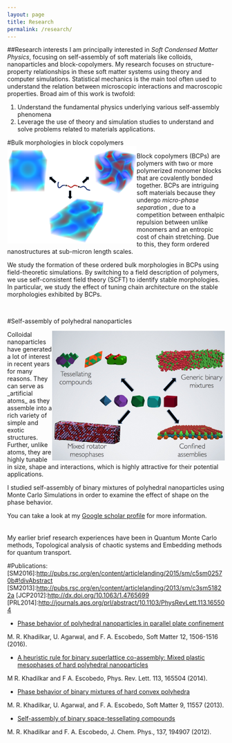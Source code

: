 ```yaml
---
layout: page
title: Research
permalink: /research/
---
```


<!-- {% include image.html url="/images/octojekyll.png" caption="Octojekyll." width=300 align="right" %} -->


##Research interests
I am principally interested in _Soft Condensed Matter Physics_, focusing on self-assembly of soft materials like colloids, nanoparticles and block-copolymers. My research focuses on structure-property relationships in these soft matter systems using theory and computer simulations. Statistical mechanics is the main tool often used to understand the relation between microscopic interactions and macroscopic properties. Broad aim of this work is twofold:

1. Understand the fundamental physics underlying various self-assembly phenomena
2. Leverage the use of theory and simulation studies to understand and solve problems related to materials applications.

#Bulk morphologies in block copolymers
<img src="/images/bcp-sa.png"   align="left" width="300">

Block copolymers (BCPs) are polymers with two or more polymerized monomer blocks that are covalently bonded together. BCPs are intriguing soft materials because they undergo _micro-phase separation_ , due to a competition between enthalpic repulsion between unlike monomers and an entropic cost of chain stretching. Due to this, they form ordered nanostructures at sub-micron length scales.

We study the formation of these ordered bulk morphologies in BCPs using field-theoretic simulations. By switching to a field description of polymers, we use self-consistent field theory (SCFT) to identify stable morphologies. In particular, we study the effect of tuning chain architecture on the stable morphologies exhibited by BCPs.

<br>

#Self-assembly of polyhedral nanoparticles

<img src="/images/polyhedra.png"   align="right" width="400">
Colloidal nanoparticles have generated a lot of interest in recent years for many reasons. They can serve as _artificial atoms_ as they assemble into a rich variety of simple and exotic structures. Further, unlike atoms, they are highly tunable in size, shape and interactions, which is highly attractive for their potential applications.

 I studied self-assembly of binary mixtures of polyhedral nanoparticles using Monte Carlo Simulations in order to examine the effect of shape on the phase behavior.

<!-- ![polyhedral colloids](/images/coto.png) -->
<!-- <img src="/images/polyhedra.png"   style="float: middle; width: 400px;"/> -->
<!-- <center> <img src="/images/polyhedra.png"   align="middle" width="400"> </center> -->

 You can take a look at my [Google scholar profile](http://scholar.google.com/citations?user=kBKoYr8AAAAJ) for more information.
<br><br><br>
My earlier brief research experiences have been in Quantum Monte Carlo methods, Topological analysis of chaotic systems and Embedding methods for quantum transport.
<br>

#Publications:
[SM2016]:http://pubs.rsc.org/en/content/articlelanding/2015/sm/c5sm02570b#!divAbstract
[SM2013]:http://pubs.rsc.org/en/content/articlelanding/2013/sm/c3sm51822a
[JCP2012]:http://dx.doi.org/10.1063/1.4765699
[PRL2014]:http://journals.aps.org/prl/abstract/10.1103/PhysRevLett.113.165504

* [Phase behavior of polyhedral nanoparticles in parallel plate confinement](SM2016)

M. R. Khadilkar, U. Agarwal, and F. A. Escobedo, Soft Matter 12, 1506-1516 (2016).

* [A heuristic rule for binary superlattice co-assembly: Mixed plastic mesophases of hard polyhedral nanoparticles](PRL2014)

M R. Khadilkar and F A. Escobedo, Phys. Rev. Lett. 113, 165504 (2014).

* [Phase behavior of binary mixtures of hard convex polyhedra ](SM2013)

M. R. Khadilkar, U. Agarwal, and F. A. Escobedo, Soft Matter 9, 11557 (2013).

* [Self-assembly of binary space-tessellating compounds](JCP2012)

M. R. Khadilkar and F. A. Escobedo, J. Chem. Phys., 137, 194907 (2012).
